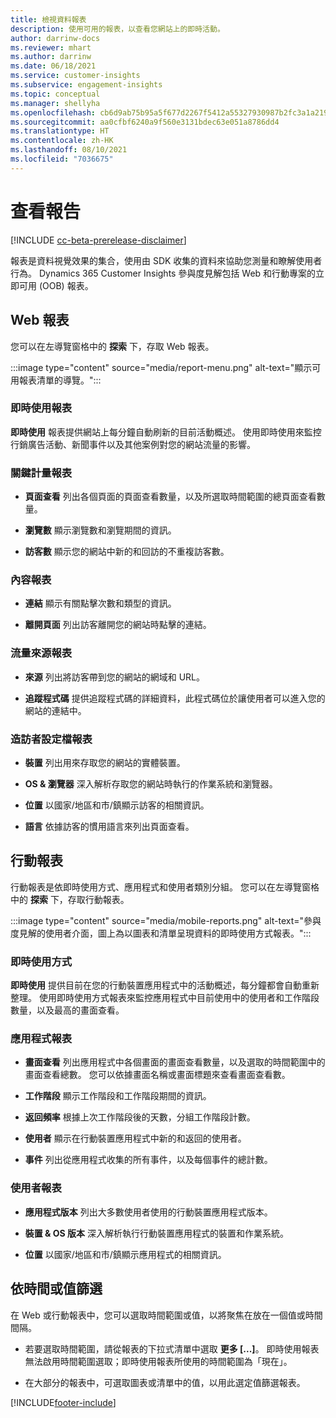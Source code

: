 ```yaml
---
title: 檢視資料報表
description: 使用可用的報表，以查看您網站上的即時活動。
author: darrinw-docs
ms.reviewer: mhart
ms.author: darrinw
ms.date: 06/18/2021
ms.service: customer-insights
ms.subservice: engagement-insights
ms.topic: conceptual
ms.manager: shellyha
ms.openlocfilehash: cb6d9ab75b95a5f677d2267f5412a55327930987b2fc3a1a21958633a8116bd2
ms.sourcegitcommit: aa0cfbf6240a9f560e3131bdec63e051a8786dd4
ms.translationtype: HT
ms.contentlocale: zh-HK
ms.lasthandoff: 08/10/2021
ms.locfileid: "7036675"
---
```

# <a name="view-reports"></a>查看報告

[!INCLUDE [cc-beta-prerelease-disclaimer](includes/cc-beta-prerelease-disclaimer.md)]

報表是資料視覺效果的集合，使用由 SDK 收集的資料來協助您測量和瞭解使用者行為。 Dynamics 365 Customer Insights 參與度見解包括 Web 和行動專案的立即可用 (OOB) 報表。  

## <a name="web-reports"></a>Web 報表

您可以在左導覽窗格中的 **探索** 下，存取 Web 報表。

:::image type="content" source="media/report-menu.png" alt-text="顯示可用報表清單的導覽。":::

### <a name="real-time-usage-report"></a>即時使用報表

**即時使用** 報表提供網站上每分鐘自動刷新的目前活動概述。 使用即時使用來監控行銷廣告活動、新聞事件以及其他案例對您的網站流量的影響。

### <a name="key-metrics-reports"></a>關鍵計量報表

- **頁面查看** 列出各個頁面的頁面查看數量，以及所選取時間範圍的總頁面查看數量。

- **瀏覽數** 顯示瀏覽數和瀏覽期間的資訊。

- **訪客數** 顯示您的網站中新的和回訪的不重複訪客數。

### <a name="content-reports"></a>內容報表

- **連結** 顯示有關點擊次數和類型的資訊。

- **離開頁面** 列出訪客離開您的網站時點擊的連結。

### <a name="traffic-sources-reports"></a>流量來源報表

- **來源** 列出將訪客帶到您的網站的網域和 URL。

- **追蹤程式碼** 提供追蹤程式碼的詳細資料，此程式碼位於讓使用者可以進入您的網站的連結中。

### <a name="visitor-profiles-reports"></a>造訪者設定檔報表

- **裝置** 列出用來存取您的網站的實體裝置。

- **OS & 瀏覽器** 深入解析存取您的網站時執行的作業系統和瀏覽器。

- **位置** 以國家/地區和市/鎮顯示訪客的相關資訊。

- **語言** 依據訪客的慣用語言來列出頁面查看。

## <a name="mobile-reports"></a>行動報表

行動報表是依即時使用方式、應用程式和使用者類別分組。 您可以在左導覽窗格中的 **探索** 下，存取行動報表。   

:::image type="content" source="media/mobile-reports.png" alt-text="參與度見解的使用者介面，圖上為以圖表和清單呈現資料的即時使用方式報表。":::   

### <a name="real-time-usage"></a>即時使用方式

**即時使用** 提供目前在您的行動裝置應用程式中的活動概述，每分鐘都會自動重新整理。 使用即時使用方式報表來監控應用程式中目前使用中的使用者和工作階段數量，以及最高的畫面查看。

### <a name="app-reports"></a>應用程式報表

- **畫面查看** 列出應用程式中各個畫面的畫面查看數量，以及選取的時間範圍中的畫面查看總數。 您可以依據畫面名稱或畫面標題來查看畫面查看數。

- **工作階段** 顯示工作階段和工作階段期間的資訊。

- **返回頻率** 根據上次工作階段後的天數，分組工作階段計數。

- **使用者** 顯示在行動裝置應用程式中新的和返回的使用者。

- **事件** 列出從應用程式收集的所有事件，以及每個事件的總計數。

### <a name="user-reports"></a>使用者報表

- **應用程式版本** 列出大多數使用者使用的行動裝置應用程式版本。

- **裝置 & OS 版本** 深入解析執行行動裝置應用程式的裝置和作業系統。

- **位置** 以國家/地區和市/鎮顯示應用程式的相關資訊。

## <a name="filter-by-time-or-value"></a>依時間或值篩選

在 Web 或行動報表中，您可以選取時間範圍或值，以將聚焦在放在一個值或時間間隔。 

- 若要選取時間範圍，請從報表的下拉式清單中選取 **更多 [...]**。 即時使用報表無法啟用時間範圍選取；即時使用報表所使用的時間範圍為「現在」。

- 在大部分的報表中，可選取圖表或清單中的值，以用此選定值篩選報表。

[!INCLUDE[footer-include](../includes/footer-banner.md)]